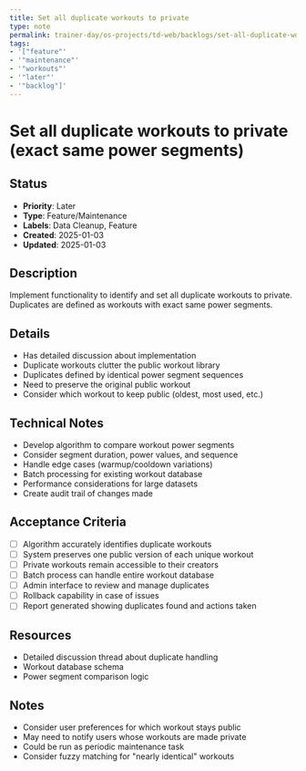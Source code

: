 ```yaml
---
title: Set all duplicate workouts to private
type: note
permalink: trainer-day/os-projects/td-web/backlogs/set-all-duplicate-workouts-to-private
tags:
- '["feature"'
- '"maintenance"'
- '"workouts"'
- '"later"'
- '"backlog"]'
---
```


# Set all duplicate workouts to private (exact same power segments)

## Status
- **Priority**: Later
- **Type**: Feature/Maintenance
- **Labels**: Data Cleanup, Feature
- **Created**: 2025-01-03
- **Updated**: 2025-01-03

## Description
Implement functionality to identify and set all duplicate workouts to private. Duplicates are defined as workouts with exact same power segments.

## Details
- Has detailed discussion about implementation
- Duplicate workouts clutter the public workout library
- Duplicates defined by identical power segment sequences
- Need to preserve the original public workout
- Consider which workout to keep public (oldest, most used, etc.)

## Technical Notes
- Develop algorithm to compare workout power segments
- Consider segment duration, power values, and sequence
- Handle edge cases (warmup/cooldown variations)
- Batch processing for existing workout database
- Performance considerations for large datasets
- Create audit trail of changes made

## Acceptance Criteria
- [ ] Algorithm accurately identifies duplicate workouts
- [ ] System preserves one public version of each unique workout
- [ ] Private workouts remain accessible to their creators
- [ ] Batch process can handle entire workout database
- [ ] Admin interface to review and manage duplicates
- [ ] Rollback capability in case of issues
- [ ] Report generated showing duplicates found and actions taken

## Resources
- Detailed discussion thread about duplicate handling
- Workout database schema
- Power segment comparison logic

## Notes
- Consider user preferences for which workout stays public
- May need to notify users whose workouts are made private
- Could be run as periodic maintenance task
- Consider fuzzy matching for "nearly identical" workouts